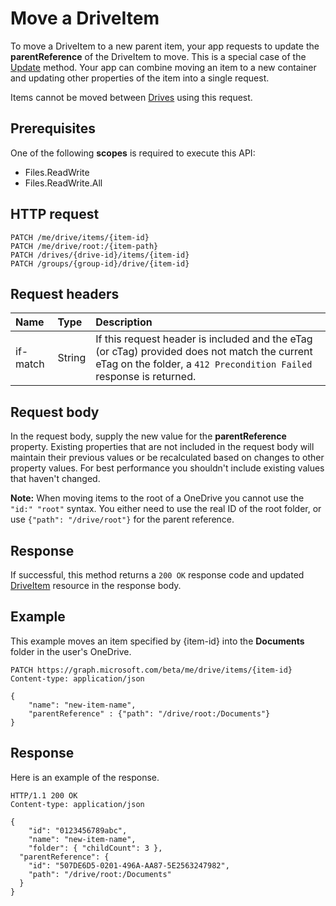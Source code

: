 # Move a DriveItem

To move a DriveItem to a new parent item, your app requests to update the **parentReference** of the DriveItem to move.
This is a special case of the [Update](item_update.md) method.
Your app can combine moving an item to a new container and updating other properties of the item into a single request.

Items cannot be moved between [Drives](../resources/drive.md) using this request.

## Prerequisites
One of the following **scopes** is required to execute this API:

* Files.ReadWrite
* Files.ReadWrite.All

## HTTP request

```http
PATCH /me/drive/items/{item-id}
PATCH /me/drive/root:/{item-path}
PATCH /drives/{drive-id}/items/{item-id}
PATCH /groups/{group-id}/drive/{item-id}
```

## Request headers

| Name          | Type   | Description                                                                                                                                                         |
|:--------------|:-------|:--------------------------------------------------------------------------------------------------------------------------------------------------------------------|
| if-match      | String | If this request header is included and the eTag (or cTag) provided does not match the current eTag on the folder, a `412 Precondition Failed` response is returned. |


## Request body
In the request body, supply the new value for the **parentReference** property.
Existing properties that are not included in the request body will maintain their previous values or be recalculated based on changes to other property values.
For best performance you shouldn't include existing values that haven't changed.

**Note:** When moving items to the root of a OneDrive you cannot use the `"id:" "root"` syntax.
You either need to use the real ID of the root folder, or use `{"path": "/drive/root"}` for the parent reference.

## Response
If successful, this method returns a `200 OK` response code and updated [DriveItem](../resources/driveitem.md) resource in the response body.

## Example
This example moves an item specified by {item-id} into the **Documents** folder in the user's OneDrive.

<!-- {
  "blockType": "request",
  "name": "update_item"
}-->
```http
PATCH https://graph.microsoft.com/beta/me/drive/items/{item-id}
Content-type: application/json

{
	"name": "new-item-name",
	"parentReference" : {"path": "/drive/root:/Documents"}
}
```

## Response
Here is an example of the response.
<!-- {
  "blockType": "response",
  "truncated": true,
  "@odata.type": "microsoft.graph.driveItem"
} -->
```http
HTTP/1.1 200 OK
Content-type: application/json

{
	"id": "0123456789abc",
	"name": "new-item-name",
	"folder": { "childCount": 3 },
  "parentReference": {
    "id": "507DE6D5-0201-496A-AA87-5E2563247982",
    "path": "/drive/root:/Documents"
  }
}
```

<!-- uuid: 8fcb5dbc-d5aa-4681-8e31-b001d5168d79
2015-10-25 14:57:30 UTC -->
<!-- {
  "type": "#page.annotation",
  "description": "Move item",
  "keywords": "",
  "section": "documentation",
  "tocPath": ""
}-->
